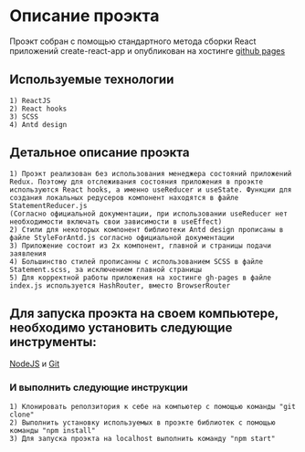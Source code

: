 # Описание проэкта

Проэкт собран с помощью стандартного метода сборки React приложений create-react-app и опубликован на хостинге [github pages](https://madnessianin.github.io/lendingApp_ReactHooks/)

## Используемые технологии

    1) ReactJS
    2) React hooks
    3) SCSS
    4) Antd design

## Детальное описание проэкта
    1) Проэкт реализован без использования менеджера состояний приложений Redux. Поэтому для отслеживания состояния приложения в проэкте используются React hooks, а именно useReducer и useState. Функции для создания локальных редусеров компонент находятся в файле StatementReducer.js
    (Согласно официальной документации, при использовании useReducer нет необходимости включать свои зависимости в useEffect)
    2) Стили для некоторых компонент библиотеки Antd design прописаны в файле StyleForAntd.js согласно официальной документации
    3) Приложение состоит из 2х компонент, главной и страницы подачи заявления
    4) Большинство стилей прописанны с использованием SCSS в файле Statement.scss, за исключением главной страницы 
    5) Для корректной работы приложения на хостинге gh-pages в файле index.js используется HashRouter, вместо BrowserRouter 

## Для запуска проэкта на своем компьютере, необходимо установить следующие инструменты:

[NodeJS](https://nodejs.org/en/) и [Git](https://git-scm.com/)

### И выполнить следующие инструкции

    1) Клонировать реползитория к себе на компьютер с помощью команды "git clone"
    2) Выполнить установку используемых в проэкте библиотек с помощью команды "npm install"
    3) Для запуска проэкта на localhost выполнить команду "npm start"

